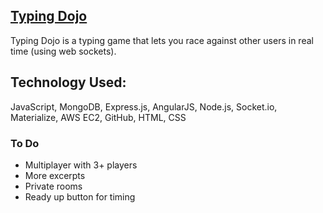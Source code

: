 ## [Typing Dojo](http://54.175.81.151/)


Typing Dojo is a typing game that lets you race against other users in real time (using web sockets).


## Technology Used:


JavaScript, MongoDB, Express.js, AngularJS, Node.js, Socket.io, Materialize, AWS EC2, GitHub, HTML, CSS


### To Do

* Multiplayer with 3+ players
* More excerpts 
* Private rooms
* Ready up button for timing
